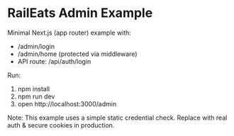 # RailEats Admin Example

Minimal Next.js (app router) example with:
- /admin/login
- /admin/home (protected via middleware)
- API route: /api/auth/login

Run:
1. npm install
2. npm run dev
3. open http://localhost:3000/admin

Note: This example uses a simple static credential check. Replace with real auth & secure cookies in production.
